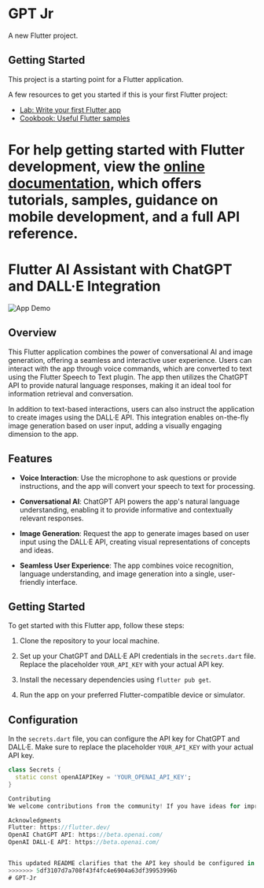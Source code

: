 # GPT Jr

A new Flutter project.

## Getting Started

This project is a starting point for a Flutter application.

A few resources to get you started if this is your first Flutter project:

- [Lab: Write your first Flutter app](https://docs.flutter.dev/get-started/codelab)
- [Cookbook: Useful Flutter samples](https://docs.flutter.dev/cookbook)

For help getting started with Flutter development, view the
[online documentation](https://docs.flutter.dev/), which offers tutorials,
samples, guidance on mobile development, and a full API reference.
=======
# Flutter AI Assistant with ChatGPT and DALL·E Integration

![App Demo](demo.gif)

## Overview

This Flutter application combines the power of conversational AI and image generation, offering a seamless and interactive user experience. Users can interact with the app through voice commands, which are converted to text using the Flutter Speech to Text plugin. The app then utilizes the ChatGPT API to provide natural language responses, making it an ideal tool for information retrieval and conversation.

In addition to text-based interactions, users can also instruct the application to create images using the DALL·E API. This integration enables on-the-fly image generation based on user input, adding a visually engaging dimension to the app.

## Features

- **Voice Interaction**: Use the microphone to ask questions or provide instructions, and the app will convert your speech to text for processing.

- **Conversational AI**: ChatGPT API powers the app's natural language understanding, enabling it to provide informative and contextually relevant responses.

- **Image Generation**: Request the app to generate images based on user input using the DALL·E API, creating visual representations of concepts and ideas.

- **Seamless User Experience**: The app combines voice recognition, language understanding, and image generation into a single, user-friendly interface.

## Getting Started

To get started with this Flutter app, follow these steps:

1. Clone the repository to your local machine.

2. Set up your ChatGPT and DALL·E API credentials in the `secrets.dart` file. Replace the placeholder `YOUR_API_KEY` with your actual API key.

3. Install the necessary dependencies using `flutter pub get`.

4. Run the app on your preferred Flutter-compatible device or simulator.

## Configuration

In the `secrets.dart` file, you can configure the API key for ChatGPT and DALL·E. Make sure to replace the placeholder `YOUR_API_KEY` with your actual API key.

```dart
class Secrets {
  static const openAIAPIKey = 'YOUR_OPENAI_API_KEY';
}

Contributing
We welcome contributions from the community! If you have ideas for improvements or new features, please open an issue or submit a pull request. See our Contributing Guidelines for more details.

Acknowledgments
Flutter: https://flutter.dev/
OpenAI ChatGPT API: https://beta.openai.com/
OpenAI DALL·E API: https://beta.openai.com/


This updated README clarifies that the API key should be configured in the `secrets.dart` file, and it provides instructions accordingly.
>>>>>>> 5df3107d7a708f43f4fc4e6904a63df39953996b
# GPT-Jr
